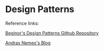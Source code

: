 # Design Patterns 

Reference links:

[Beginor's Design Patterns Github Repository](https://github.com/beginor/DesignPatterns)

[Andras Nemes's Blog](https://dotnetcodr.com/architecture-and-patterns/)